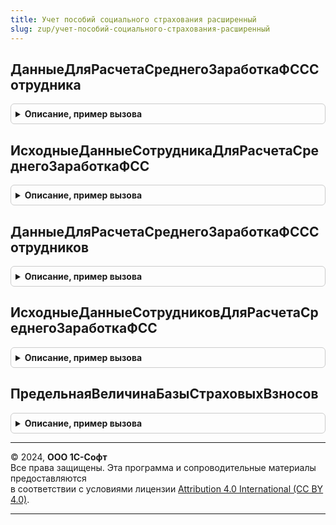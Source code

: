 ```yaml
---
title: Учет пособий социального страхования расширенный
slug: zup/учет-пособий-социального-страхования-расширенный
---
```



## ДанныеДляРасчетаСреднегоЗаработкаФСССотрудника
<details style="margin: 1em 0; padding: 0.5em; border: 1px solid #ccc; border-radius: 6px;">

<summary style="font-weight: bold; cursor: pointer;">Описание, пример вызова</summary>

```bsl

// Возвращает сведения о начислениях, отработанном времени и страхователях
// для расчета среднего заработка ФСС.
//
// Параметры:
//  ДанныеСотрудника - Структура - см. функцию ИсходныеДанныеСотрудникаДляРасчетаСреднегоЗаработкаФСС.
//	ОтборМесяцев - Массив - (необязательный) если определен, данные будут получены только за указанные месяцы.
//	ИсключаемыйРегистратор - (необязательный) документ, движения которого будут исключены из полученных данных.
//	УчитыватьКорректировки - Булево - учет ручных корректировок при получении данных для расчета среднего.
//
// Возвращаемое значение:
// 	Структура - со свойствами:
//     * ДанныеОНачислениях - ТаблицаЗначений - содержит колонки:
//        ** Период - Дата
//        ** ФизическоеЛицо - СправочникСсылка.ФизическиеЛица
//        ** ПорядокРасчета - ПеречислениеСсылка.ПорядокРасчетаСреднегоЗаработкаФСС
//        ** СтатьяФинансирования - СправочникСсылка.СтатьиФинансированияЗарплата
//        ** СпособОтраженияЗарплатыВБухучете - СправочникСсылка.СпособыОтраженияЗарплатыВБухУчете
//        ** СтатьяРасходов - СправочникСсылка.СтатьиРасходовЗарплата
//        ** ОблагаетсяЕНВД - Булево
//        ** Источник - ПеречислениеСсылка.ИсточникиДанныхДляРасчетаСреднегоЗаработка
//        ** Сумма - Число
//     * ДанныеОВремени - ТаблицаЗначений - содержит колонки:
//        ** ФизическоеЛицо - СправочникСсылка.ФизическиеЛица
//        ** ГоловнаяОрганизация - СправочникСсылка.Организации
//        ** Период - Дата
//        ** ОтработаноДнейКалендарных - Число
//        ** ДнейБолезниУходаЗаДетьми - Число
//        ** Источник - ПеречислениеСсылка.ИсточникиДанныхДляРасчетаСреднегоЗаработка
//     * ДанныеСтрахователей - ТаблицаЗначений - содержит колонки:
//        ** ФизическоеЛицо - СправочникСсылка.ФизическиеЛица
//        ** Год - Число
//        ** Страхователь - СправочникСсылка.Организации
//        ** Сумма - Число
//        ** ДнейБолезниУходаЗаДетьми - Число
//     * ПериодыОтсутствий - ТаблицаЗначений - содержит колонки:
//        ** ФизическоеЛицо - СправочникСсылка.ФизическиеЛица
//        ** ГоловнаяОрганизация - СправочникСсылка.Организации
//        ** ВидБолезниУходаЗаДетьми - Строка
//        ** Начало - Дата
//        ** Окончание - Дата
//        ** Дни - Число
//        ** Источник - ПеречислениеСсылка.ИсточникиДанныхДляРасчетаСреднегоЗаработка
//
Функция ДанныеДляРасчетаСреднегоЗаработкаФСССотрудника( Экспорт
```

Пример вызова
```bsl
Результат = УчетПособийСоциальногоСтрахованияРасширенный.ДанныеДляРасчетаСреднегоЗаработкаФСССотрудника();
```
</details>

## ИсходныеДанныеСотрудникаДляРасчетаСреднегоЗаработкаФСС
<details style="margin: 1em 0; padding: 0.5em; border: 1px solid #ccc; border-radius: 6px;">

<summary style="font-weight: bold; cursor: pointer;">Описание, пример вызова</summary>

```bsl

// Возвращает структуру параметров для ДанныеДляРасчетаСреднегоЗаработкаФСССотрудника.
//
// Возвращаемое значение:
//  Структура - со свойствами:
//     * Сотрудник - СправочникСсылка.Сотрудники - сотрудник организации.
//     * ПорядокРасчета - ПеречислениеСсылка.ПорядокРасчетаСреднегоЗаработкаФСС - правила расчета среднего заработка ФСС.
//     * НачалоПериода - Дата - начало периода расчета среднего заработка.
//     * ОкончаниеПериода - Дата - окончание периода расчета среднего заработка.
//
Функция ИсходныеДанныеСотрудникаДляРасчетаСреднегоЗаработкаФСС() Экспорт
```

Пример вызова
```bsl
Результат = УчетПособийСоциальногоСтрахованияРасширенный.ИсходныеДанныеСотрудникаДляРасчетаСреднегоЗаработкаФСС() 
```
</details>

## ДанныеДляРасчетаСреднегоЗаработкаФСССотрудников
<details style="margin: 1em 0; padding: 0.5em; border: 1px solid #ccc; border-radius: 6px;">

<summary style="font-weight: bold; cursor: pointer;">Описание, пример вызова</summary>

```bsl

// Возвращает сведения о начислениях, отработанном времени и страхователях
// для расчета среднего заработка ФСС.
//
// Параметры:
//  ДанныеСотрудников - ТаблицаЗначений - см. функцию ИсходныеДанныеСотрудниковДляРасчетаСреднегоЗаработкаФСС.
//	ОтборМесяцев - Массив - (необязательный) если определен, данные будут получены только за указанные месяцы.
//	ИсключаемыйРегистратор - (необязательный) документ, движения которого будут исключены из полученных данных.
//	УчитыватьКорректировки - Булево - учет ручных корректировок при получении данных для расчета среднего.
//
// Возвращаемое значение:
//  Структура - со свойствами:
//     * ДанныеОНачислениях - ТаблицаЗначений - содержит колонки:
//        ** Период - Дата
//        ** ФизическоеЛицо - СправочникСсылка.ФизическиеЛица
//        ** ПорядокРасчета - ПеречислениеСсылка.ПорядокРасчетаСреднегоЗаработкаФСС
//        ** СтатьяФинансирования - СправочникСсылка.СтатьиФинансированияЗарплата
//        ** СпособОтраженияЗарплатыВБухучете - СправочникСсылка.СпособыОтраженияЗарплатыВБухУчете
//        ** СтатьяРасходов - СправочникСсылка.СтатьиРасходовЗарплата
//        ** ОблагаетсяЕНВД - Булево
//        ** Источник - ПеречислениеСсылка.ИсточникиДанныхДляРасчетаСреднегоЗаработка
//        ** Сумма - Число
//     * ДанныеОВремени - ТаблицаЗначений - содержит колонки:
//        ** ФизическоеЛицо - СправочникСсылка.ФизическиеЛица
//        ** ГоловнаяОрганизация - СправочникСсылка.Организации
//        ** Период - Дата
//        ** ОтработаноДнейКалендарных - Число
//        ** ДнейБолезниУходаЗаДетьми - Число
//        ** Источник - ПеречислениеСсылка.ИсточникиДанныхДляРасчетаСреднегоЗаработка
//     * ДанныеСтрахователей - ТаблицаЗначений - содержит колонки:
//        ** ФизическоеЛицо - СправочникСсылка.ФизическиеЛица
//        ** Год - Число
//        ** Страхователь - СправочникСсылка.Организации
//        ** Сумма - Число
//        ** ДнейБолезниУходаЗаДетьми - Число
//
Функция ДанныеДляРасчетаСреднегоЗаработкаФСССотрудников( Экспорт
```

Пример вызова
```bsl
Результат = УчетПособийСоциальногоСтрахованияРасширенный.ДанныеДляРасчетаСреднегоЗаработкаФСССотрудников();
```
</details>

## ИсходныеДанныеСотрудниковДляРасчетаСреднегоЗаработкаФСС
<details style="margin: 1em 0; padding: 0.5em; border: 1px solid #ccc; border-radius: 6px;">

<summary style="font-weight: bold; cursor: pointer;">Описание, пример вызова</summary>

```bsl

// Возвращает пустую таблицу для ДанныеДляРасчетаСреднегоЗаработкаФСССотрудников.
//
// Возвращаемое значение:
//  ТаблицаЗначений - пустая таблица с колонками:
//     * Сотрудник - СправочникСсылка.Сотрудники - сотрудник организации.
//     * ПорядокРасчета - ПеречислениеСсылка.ПорядокРасчетаСреднегоЗаработкаФСС - правила расчета среднего заработка ФСС.
//     * НачалоПериода - Дата - начало периода расчета среднего заработка.
//     * ОкончаниеПериода - Дата - окончание периода расчета среднего заработка.
//
Функция ИсходныеДанныеСотрудниковДляРасчетаСреднегоЗаработкаФСС() Экспорт
```

Пример вызова
```bsl
Результат = УчетПособийСоциальногоСтрахованияРасширенный.ИсходныеДанныеСотрудниковДляРасчетаСреднегоЗаработкаФСС() 
```
</details>

## ПредельнаяВеличинаБазыСтраховыхВзносов
<details style="margin: 1em 0; padding: 0.5em; border: 1px solid #ccc; border-radius: 6px;">

<summary style="font-weight: bold; cursor: pointer;">Описание, пример вызова</summary>

```bsl

// Устарела. Следует использовать УчетПособийСоциальногоСтрахования.ПредельнаяВеличинаБазыСтраховыхВзносов.
Функция ПредельнаяВеличинаБазыСтраховыхВзносов(Годы) Экспорт
```

Пример вызова
```bsl
Результат = УчетПособийСоциальногоСтрахованияРасширенный.ПредельнаяВеличинаБазыСтраховыхВзносов(Годы) 
```
</details>

---

© 2024, **ООО 1С-Софт**  
Все права защищены. Эта программа и сопроводительные материалы предоставляются  
в соответствии с условиями лицензии [Attribution 4.0 International (CC BY 4.0)](https://creativecommons.org/licenses/by/4.0/legalcode).

---
